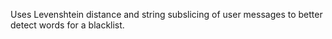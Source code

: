 Uses Levenshtein distance and string subslicing of user messages to better detect words for a blacklist.
